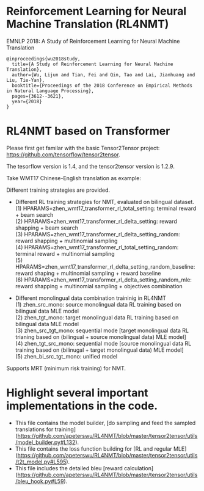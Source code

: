 # Reinforcement Learning for Neural Machine Translation (RL4NMT)
EMNLP 2018: A Study of Reinforcement Learning for Neural Machine Translation
```
@inproceedings{wu2018study,
  title={A Study of Reinforcement Learning for Neural Machine Translation},
  author={Wu, Lijun and Tian, Fei and Qin, Tao and Lai, Jianhuang and Liu, Tie-Yan},
  booktitle={Proceedings of the 2018 Conference on Empirical Methods in Natural Language Processing},
  pages={3612--3621},
  year={2018}
}
```

# RL4NMT based on Transformer
Please first get familar with the basic Tensor2Tensor project: https://github.com/tensorflow/tensor2tensor.

The tesorflow version is 1.4, and the tensor2tensor version is 1.2.9. 

Take WMT17 Chinese-English translation as example: 

Different training strategies are provided.

* Different RL training strategies for NMT, evaluated on bilingual dataset. <br>
(1) HPARAMS=zhen_wmt17_transformer_rl_total_setting: terminal reward + beam search <br>
(2) HPARAMS=zhen_wmt17_transformer_rl_delta_setting: reward shapping + beam search <br>
(3) HPARAMS=zhen_wmt17_transformer_rl_delta_setting_random: reward shapping + multinomial sampling <br>
(4) HPARAMS=zhen_wmt17_transformer_rl_total_setting_random: terminal reward + multinomial sampling <br>
(5) HPARAMS=zhen_wmt17_transformer_rl_delta_setting_random_baseline: reward shaping + multinomial sampling + reward baseline <br>
(6) HPARAMS=zhen_wmt17_transformer_rl_delta_setting_random_mle: reward shapping + multinomial sampling + objectives combination

* Different monolingual data combination traininig in RL4NMT <br>
(1) zhen_src_mono: source monolingual data RL training based on bilingual data MLE model <br>
(2) zhen_tgt_mono: target monolingual data RL training based on bilingual data MLE model <br>
(3) zhen_src_tgt_mono: sequential mode [target monolingual data RL trianing based on (bilingual + source monolingual data) MLE model] <br>
(4) zhen_tgt_src_mono: sequential mode [source monolingual data RL training based on (bilinugal + target monolingual data) MLE model] <br>
(5) zhen_bi_src_tgt_mono: unified model

Supports MRT (minimum risk training) for NMT. 

# Highlight several important implementations in the code.
* This file contains the model builder, [do sampling and feed the sampled translations for training] (https://github.com/apeterswu/RL4NMT/blob/master/tensor2tensor/utils/model_builder.py#L132).
* This file contains the loss function building for [RL and regular MLE] (https://github.com/apeterswu/RL4NMT/blob/master/tensor2tensor/utils/t2t_model.py#L595).
* This file includes the detailed bleu [reward calculation] (https://github.com/apeterswu/RL4NMT/blob/master/tensor2tensor/utils/bleu_hook.py#L59).
